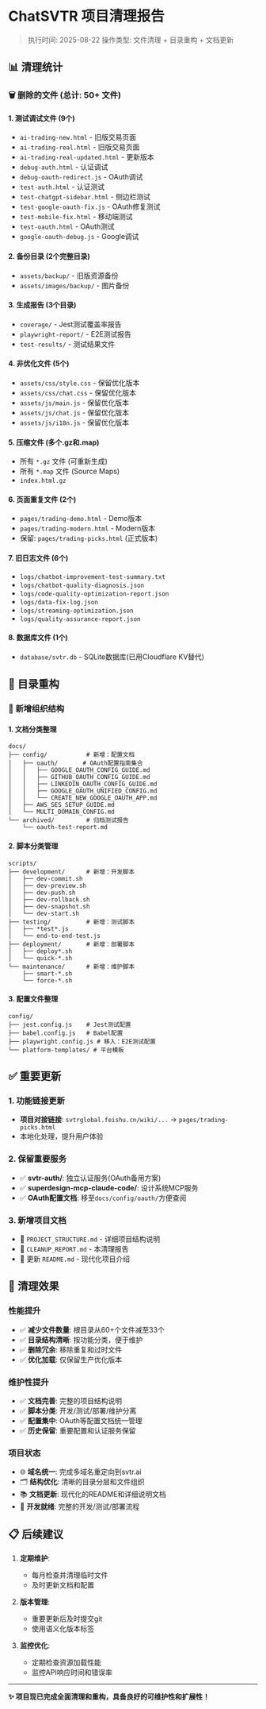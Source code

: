 # ChatSVTR 项目清理报告

> 执行时间: 2025-08-22
> 操作类型: 文件清理 + 目录重构 + 文档更新

## 📊 清理统计

### 🗑️ 删除的文件 (总计: 50+ 文件)

#### 1. 测试调试文件 (9个)
- `ai-trading-new.html` - 旧版交易页面
- `ai-trading-real.html` - 旧版交易页面  
- `ai-trading-real-updated.html` - 更新版本
- `debug-auth.html` - 认证调试
- `debug-oauth-redirect.js` - OAuth调试
- `test-auth.html` - 认证测试
- `test-chatgpt-sidebar.html` - 侧边栏测试
- `test-google-oauth-fix.js` - OAuth修复测试
- `test-mobile-fix.html` - 移动端测试
- `test-oauth.html` - OAuth测试
- `google-oauth-debug.js` - Google调试

#### 2. 备份目录 (2个完整目录)
- `assets/backup/` - 旧版资源备份
- `assets/images/backup/` - 图片备份

#### 3. 生成报告 (3个目录)
- `coverage/` - Jest测试覆盖率报告
- `playwright-report/` - E2E测试报告
- `test-results/` - 测试结果文件

#### 4. 非优化文件 (5个)
- `assets/css/style.css` - 保留优化版本
- `assets/css/chat.css` - 保留优化版本
- `assets/js/main.js` - 保留优化版本
- `assets/js/chat.js` - 保留优化版本  
- `assets/js/i18n.js` - 保留优化版本

#### 5. 压缩文件 (多个.gz和.map)
- 所有 `*.gz` 文件 (可重新生成)
- 所有 `*.map` 文件 (Source Maps)
- `index.html.gz`

#### 6. 页面重复文件 (2个)
- `pages/trading-demo.html` - Demo版本
- `pages/trading-modern.html` - Modern版本
- 保留: `pages/trading-picks.html` (正式版本)

#### 7. 旧日志文件 (6个)
- `logs/chatbot-improvement-test-summary.txt`
- `logs/chatbot-quality-diagnosis.json`
- `logs/code-quality-optimization-report.json`
- `logs/data-fix-log.json`
- `logs/streaming-optimization.json`
- `logs/quality-assurance-report.json`

#### 8. 数据库文件 (1个)
- `database/svtr.db` - SQLite数据库(已用Cloudflare KV替代)

## 📂 目录重构

### 🔧 新增组织结构

#### 1. 文档分类整理
```
docs/
├── config/           # 新增：配置文档
│   ├── oauth/       # OAuth配置指南集合
│   │   ├── GOOGLE_OAUTH_CONFIG_GUIDE.md
│   │   ├── GITHUB_OAUTH_CONFIG_GUIDE.md
│   │   ├── LINKEDIN_OAUTH_CONFIG_GUIDE.md
│   │   ├── GOOGLE_OAUTH_UNIFIED_CONFIG.md
│   │   └── CREATE_NEW_GOOGLE_OAUTH_APP.md
│   ├── AWS_SES_SETUP_GUIDE.md
│   └── MULTI_DOMAIN_CONFIG.md
└── archived/         # 归档测试报告
    └── oauth-test-report.md
```

#### 2. 脚本分类管理
```
scripts/
├── development/      # 新增：开发脚本
│   ├── dev-commit.sh
│   ├── dev-preview.sh
│   ├── dev-push.sh
│   ├── dev-rollback.sh
│   ├── dev-snapshot.sh
│   └── dev-start.sh
├── testing/          # 新增：测试脚本
│   ├── *test*.js
│   └── end-to-end-test.js
├── deployment/       # 新增：部署脚本
│   ├── deploy*.sh
│   └── quick-*.sh
└── maintenance/      # 新增：维护脚本
    ├── smart-*.sh
    └── force-*.sh
```

#### 3. 配置文件整理
```
config/
├── jest.config.js    # Jest测试配置
├── babel.config.js   # Babel配置
├── playwright.config.js # 移入：E2E测试配置
└── platform-templates/ # 平台模板
```

## ✅ 重要更新

### 1. 功能链接更新
- **项目对接链接**: `svtrglobal.feishu.cn/wiki/...` → `pages/trading-picks.html`
- 本地化处理，提升用户体验

### 2. 保留重要服务
- ✅ **svtr-auth/**: 独立认证服务(OAuth备用方案)
- ✅ **superdesign-mcp-claude-code/**: 设计系统MCP服务
- ✅ **OAuth配置文档**: 移至`docs/config/oauth/`方便查阅

### 3. 新增项目文档
- 📄 `PROJECT_STRUCTURE.md` - 详细项目结构说明
- 📄 `CLEANUP_REPORT.md` - 本清理报告
- 🔄 更新 `README.md` - 现代化项目介绍

## 🎯 清理效果

### 性能提升
- ✅ **减少文件数量**: 根目录从60+个文件减至33个
- ✅ **目录结构清晰**: 按功能分类，便于维护
- ✅ **删除冗余**: 移除重复和过时文件
- ✅ **优化加载**: 仅保留生产优化版本

### 维护性提升  
- ✅ **文档完善**: 完整的项目结构说明
- ✅ **脚本分类**: 开发/测试/部署/维护分离
- ✅ **配置集中**: OAuth等配置文档统一管理
- ✅ **历史保留**: 重要配置和认证服务保留

### 项目状态
- 🌐 **域名统一**: 完成多域名重定向到svtr.ai
- 🗂️ **结构优化**: 清晰的目录分层和文件组织
- 📚 **文档更新**: 现代化的README和详细说明文档
- 🔧 **开发就绪**: 完整的开发/测试/部署流程

## 📋 后续建议

1. **定期维护**: 
   - 每月检查并清理临时文件
   - 及时更新文档和配置

2. **版本管理**:
   - 重要更新后及时提交git
   - 使用语义化版本标签

3. **监控优化**:
   - 定期检查资源加载性能
   - 监控API响应时间和错误率

---

**✨ 项目现已完成全面清理和重构，具备良好的可维护性和扩展性！**